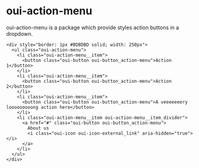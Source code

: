 # oui-action-menu

<component-status cx-design="complete" ux="prototype"></component-status>

oui-action-menu is a package which provide styles action buttons in a dropdown.

```html:preview
<div style="border: 1px #BDBDBD solid; width: 250px">
  <ul class="oui-action-menu">
    <li class="oui-action-menu__item">
      <button class="oui-button oui-button_action-menu">Action 1</button>
    </li>
    <li class="oui-action-menu__item">
      <button class="oui-button oui-button_action-menu">Action 2</button>
    </li>
    <li class="oui-action-menu__item">
      <button class="oui-button oui-button_action-menu">A veeeeeeery looooooooong action here</button>
    </li>
    <li class="oui-action-menu__item oui-action-menu__item_divider">
      <a href="#" class="oui-button oui-button_action-menu">
        About us
        <i class="oui-icon oui-icon-external_link" aria-hidden="true"></i>
      </a>
    </li>
  </ul>
</div>
```
